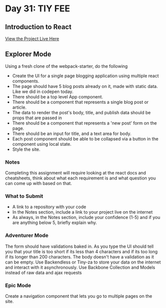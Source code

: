 # Day 31: TIY FEE
## Introduction to React

  [View the Project Live Here](http://joebum-day-31-react.intro.surge.sh/)

## Explorer Mode

Using a fresh clone of the webpack-starter, do the following
* Create the UI for a single page blogging application using multiple react components.
* The page should have 5 blog posts already on it, made with static data. Like we did in codepen today.
* There should be a top level App component.
* There should be a component that represents a single blog post or article.
* The data to render the post's body, title, and publish data should be props that are passed in
* There should be a component that represents a 'new post' form on the page.
* There should be an input for title, and a text area for body.
* Each post component should be able to be collapsed via a button in the component using local state.
* Style the site.

### Notes

Completing this assignment will require looking at the react docs and cheatsheets, think about what each requirement is and what question you can come up with based on that.

### What to Submit

* A link to a repository with your code
* In the Notes section, include a link to your project live on the internet
* As always, in the Notes section, include your confidence (1-5) and if you are anything below 5, briefly explain why.

### Adventurer Mode

The form should have validations baked in. As you type the UI should tell you that your title is too short if its less than 4 characters and if its too long if its longer than 200 characters.
The body doesn't have a validation as it can be empty.
Use Backendless or Tiny-za to store your data on the internet and interact with it asynchronously.
Use Backbone Collection and Models instead of raw data and ajax requests

### Epic Mode

Create a navigation component that lets you go to multiple pages on the site.

